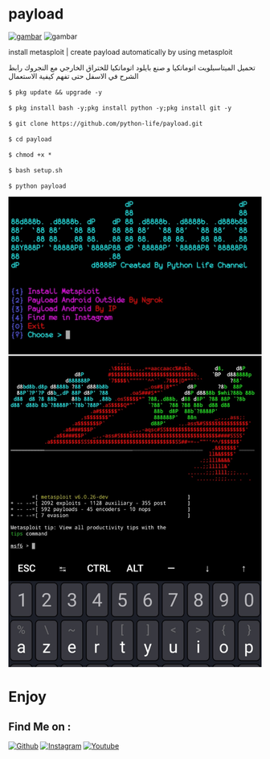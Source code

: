 # payload   
[![gambar](https://img.shields.io/youtube/views/o7tUTq9a-Gw?label=Subscribe&style=social)](https://www.youtube.com/c/pythonlife)
![gambar](https://img.shields.io/github/followers/python-life?label=Follow&style=social)

install metasploit | create payload automatically by using metasploit

تحميل الميتاسبلويت اتوماتكيا 
و صنع بايلود اتوماتكيا للختراق الخارجي مع النجروك 
 رابط الشرح في الاسفل حتى تفهم كيفية الاستعمال 


``
$ pkg update && upgrade -y
``

``
$ pkg install bash -y;pkg install python -y;pkg install git -y
``

``
$ git clone https://github.com/python-life/payload.git
``

``
$ cd payload
``

``
$ chmod +x *
``

``
$ bash setup.sh
``


``
$ python payload
``

<img src='.Screenshot/img.jpg'>
<img src='.Screenshot/.Screenshot_2.jpg'>

# Enjoy 


## Find Me on :


[![Github](https://img.shields.io/badge/github-python--life-green?style=for-the-badge&logo=github)](https://github.com/python-life)
[![Instagram](https://img.shields.io/badge/instagram-python.life-orange?style=for-the-badge&logo=instagram)](https://www.instagram.com/python.life)
[![Youtube](https://img.shields.io/badge/YouTube-python%20life-red?style=for-the-badge&logo=youtube)](https://www.youtube.com/c/pythonlife)
